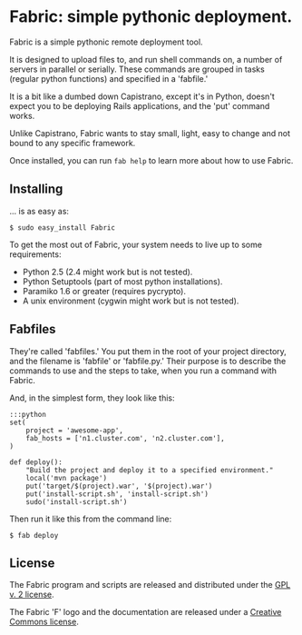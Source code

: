Fabric: simple pythonic deployment.
===================================

Fabric is a simple pythonic remote deployment tool. 

It is designed to upload files to, and run shell commands on, a number of
servers in parallel or serially. These commands are grouped in tasks (regular
python functions) and specified in a 'fabfile.'

It is a bit like a dumbed down Capistrano, except it's in Python, doesn't
expect you to be deploying Rails applications, and the 'put' command works. 

Unlike Capistrano, Fabric wants to stay small, light, easy to change and not
bound to any specific framework.

Once installed, you can run `fab help` to learn more about how to use Fabric.


Installing
----------

... is as easy as:

    $ sudo easy_install Fabric

To get the most out of Fabric, your system needs to live up to some
requirements:

 * Python 2.5 (2.4 might work but is not tested).
 * Python Setuptools (part of most python installations).
 * Paramiko 1.6 or greater (requires pycrypto).
 * A unix environment (cygwin might work but is not tested).

Fabfiles
--------

They're called 'fabfiles.' You put them in the root of your project directory,
and the filename is 'fabfile' or 'fabfile.py.' Their purpose is to describe
the commands to use and the steps to take, when you run a command with Fabric.

And, in the simplest form, they look like this:

    :::python
    set(
        project = 'awesome-app',
        fab_hosts = ['n1.cluster.com', 'n2.cluster.com'],
    )
    
    def deploy():
        "Build the project and deploy it to a specified environment."
        local('mvn package')
        put('target/$(project).war', '$(project).war')
        put('install-script.sh', 'install-script.sh')
        sudo('install-script.sh')

Then run it like this from the command line:

    $ fab deploy


License
-------

The Fabric program and scripts are released and distributed under the
[GPL v. 2 license][1].

The Fabric 'F' logo and the documentation are released under a
[Creative Commons license][2]. 

[1]: http://www.opensource.org/licenses/gpl-2.0.php
[2]: http://creativecommons.org/licenses/by-sa/2.5/dk/deed.en

